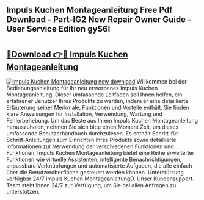 ## Impuls Kuchen Montageanleitung Free Pdf Download - Part-IG2 New Repair Owner Guide - User Service Edition gyS6I

# <h2><a href="http://df8rye.blite.top/?on=Impuls+Kuchen+Montageanleitung">🔗Download 👉🔴 Impuls Kuchen Montageanleitung</a></h2>

[![Impuls Kuchen Montageanleitung new download](https://i.imgur.com/lujVjoI.png)](http://df8rye.blite.top/?on=Impuls+Kuchen+Montageanleitung)
Willkommen bei der Bedienungsanleitung für Ihr neu erworbenes Impuls Kuchen Montageanleitung. Dieser umfassende Leitfaden soll Ihnen helfen, ein erfahrener Benutzer Ihres Produkts zu werden, indem er eine detaillierte Erläuterung seiner Merkmale, Funktionen und Vorteile enthält. Sie finden klare Anweisungen für Installation, Verwendung, Wartung und Fehlerbehebung. Um das Beste aus Ihrem Impuls Kuchen Montageanleitung herauszuholen, nehmen Sie sich bitte einen Moment Zeit, um dieses umfassende Benutzerhandbuch durchzulesen. Es enthält Schritt-für-Schritt-Anleitungen zum Einrichten Ihres Produkts sowie detaillierte Informationen zur Verwendung der verschiedenen Funktionen und Funktionen. Impuls Kuchen Montageanleitung bietet eine Reihe erweiterter Funktionen wie virtuelle Assistenten, intelligente Benachrichtigungen, anpassbare Verknüpfungen und automatisierte Aufgaben, die alle einfach über die Benutzeroberfläche gesteuert werden können. Unterstützung verfügbar 24/7 Impuls Kuchen MontageanleitungD. Unser Kundensupport-Team steht Ihnen 24/7 zur Verfügung, um Sie bei allen Anfragen zu unterstützen.
